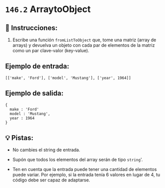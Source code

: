 # `146.2` ArraytoObject

## 📝 Instrucciones:

1. Escribe una función `fromListToObject` que, tome una matriz (array de arrays) y devuelva un objeto con cada par de elementos de la matriz como un par clave-valor (key-value).

## Ejemplo de entrada:

```Js
[['make', 'Ford'], ['model', 'Mustang'], ['year', 1964]]
```

## Ejemplo de salida:

```Js
{
  make : 'Ford'
  model : 'Mustang',
  year : 1964
}
```

## 💡 Pistas:

+ No cambies el string de entrada. 

+ Supón que todos los elementos del array serán de tipo `string`'.

+ Ten en cuenta que la entrada puede tener una cantidad de elementos puede variar. Por ejemplo, si la entrada tenía 6 valores en lugar de 4, tu código debe ser capaz de adaptarse.
